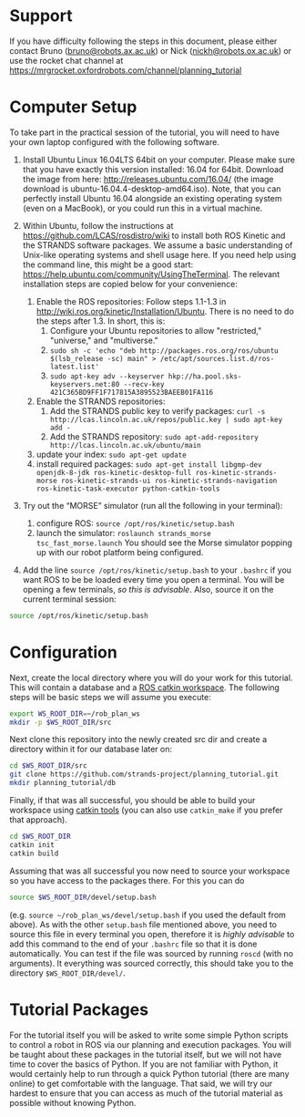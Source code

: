 # Support

If you have difficulty following the steps in this document, please either contact Bruno (bruno@robots.ax.ac.uk) or Nick (nickh@robots.ox.ac.uk) or use the rocket chat channel at https://mrgrocket.oxfordrobots.com/channel/planning_tutorial

# Computer Setup 

To take part in the practical session of the tutorial, you will need to have your own laptop configured with the following software.

1. Install Ubuntu Linux 16.04LTS 64bit on your computer. Please make sure that you have exactly this version installed: 16.04 for 64bit. Download the image from here: http://releases.ubuntu.com/16.04/ (the image download is ubuntu-16.04.4-desktop-amd64.iso). Note, that you can perfectly install Ubuntu 16.04 alongside an existing operating system (even on a MacBook), or you could run this in a virtual machine.

2. Within Ubuntu, follow the instructions at https://github.com/LCAS/rosdistro/wiki to install both ROS Kinetic and the STRANDS software packages. We assume a basic understanding of Unix-like operating systems and shell usage here. If you need help using the command line, this might be a good start: https://help.ubuntu.com/community/UsingTheTerminal. 
The relevant installation steps are copied below for your convenience:
    1. Enable the ROS repositories: Follow steps 1.1-1.3 in http://wiki.ros.org/kinetic/Installation/Ubuntu. There is no need to do the steps after 1.3. In short, this is:
        1. Configure your Ubuntu repositories to allow "restricted," "universe," and "multiverse."
        2. `sudo sh -c 'echo "deb http://packages.ros.org/ros/ubuntu $(lsb_release -sc) main" > /etc/apt/sources.list.d/ros-latest.list'`
        3. `sudo apt-key adv --keyserver hkp://ha.pool.sks-keyservers.net:80 --recv-key 421C365BD9FF1F717815A3895523BAEEB01FA116`
    2. Enable the STRANDS repositories:
        1. Add the STRANDS public key to verify packages:
       `curl -s http://lcas.lincoln.ac.uk/repos/public.key | sudo apt-key add -`
        2. Add the STRANDS repository: `sudo apt-add-repository http://lcas.lincoln.ac.uk/ubuntu/main`
    3. update your index: `sudo apt-get update`
    4. install required packages: `sudo apt-get install libgmp-dev openjdk-8-jdk ros-kinetic-desktop-full ros-kinetic-strands-morse ros-kinetic-strands-ui ros-kinetic-strands-navigation  ros-kinetic-task-executor python-catkin-tools`

3. Try out the “MORSE” simulator (run all the following in your terminal): 
    1. configure ROS: `source /opt/ros/kinetic/setup.bash`
    2. launch the simulator: `roslaunch strands_morse tsc_fast_morse.launch`
    You should see the Morse simulator popping up with our robot platform being configured. 


4. Add the line `source /opt/ros/kinetic/setup.bash` to your `.bashrc` if you want ROS to be be loaded every time you open a terminal. You will be opening a few terminals, *so this is advisable*. Also, source it on the current terminal session:

```bash
source /opt/ros/kinetic/setup.bash
```

# Configuration

Next, create the local directory where you will do your work for this tutorial. This will contain a database and a [ROS catkin workspace](http://wiki.ros.org/catkin). The following steps will be basic steps we will assume you execute:

```bash
export WS_ROOT_DIR=~/rob_plan_ws
mkdir -p $WS_ROOT_DIR/src
```

Next clone this repository into the newly created src dir and create a directory within it for our database later on:

```bash
cd $WS_ROOT_DIR/src
git clone https://github.com/strands-project/planning_tutorial.git
mkdir planning_tutorial/db
```

Finally, if that was all successful, you should be able to build your workspace using [catkin tools](http://catkin-tools.readthedocs.io) (you can also use `catkin_make` if you prefer that approach).

```bash
cd $WS_ROOT_DIR
catkin init
catkin build
```

Assuming that was all successful you now need to source your workspace so you have access to the packages there. For this you can do 

```bash
source $WS_ROOT_DIR/devel/setup.bash
```

(e.g. `source ~/rob_plan_ws/devel/setup.bash` if you used the default from above). As with the other `setup.bash` file mentioned above, you need to source this file in every terminal you open, therefore it is *highly advisable* to add this command to the end of your `.bashrc` file so that it is done automatically. You can test if the file was sourced by running `roscd` (with no arguments). It everything was sourced correctly, this should take you to the directory `$WS_ROOT_DIR/devel/`.


# Tutorial Packages

For the tutorial itself you will be asked to write some simple Python scripts to control a robot in ROS via our planning and execution packages. You will be taught about these packages in the tutorial itself, but  we will not have time to cover the basics of Python. If you are not familiar with Python, it would certainly help to run through a quick Python tutorial (there are many online) to get comfortable with the language. That said, we will try our hardest to ensure that you can access as much of the tutorial material as possible without knowing Python. 


